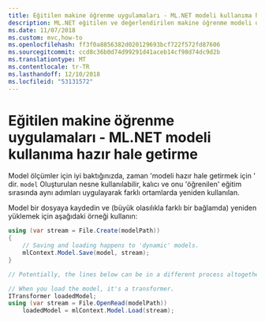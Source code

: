 ```yaml
---
title: Eğitilen makine öğrenme uygulamaları - ML.NET modeli kullanıma hazır hale getirme
description: ML.NET eğitilen ve değerlendirilen makine öğrenme modeli uygulamalarında kullanmak için nasıl kullanılacağını keşfedin
ms.date: 11/07/2018
ms.custom: mvc,how-to
ms.openlocfilehash: ff3f0a8856382d020129693bcf722f572fd87606
ms.sourcegitcommit: ccd8c36b0d74d99291d41aceb14cf98d74dc9d2b
ms.translationtype: MT
ms.contentlocale: tr-TR
ms.lasthandoff: 12/10/2018
ms.locfileid: "53131572"
---
```

# <a name="operationalize-a-trained-machine-learning-model-in-apps---mlnet"></a>Eğitilen makine öğrenme uygulamaları - ML.NET modeli kullanıma hazır hale getirme

Model ölçümler için iyi baktığınızda, zaman 'modeli hazır hale getirmek için ' dir. `model` Oluşturulan nesne kullanılabilir, kalıcı ve onu 'öğrenilen' eğitim sırasında aynı adımları uygulayarak farklı ortamlarda yeniden kullanılan.

Model bir dosyaya kaydedin ve (büyük olasılıkla farklı bir bağlamda) yeniden yüklemek için aşağıdaki örneği kullanın:

```csharp
using (var stream = File.Create(modelPath))
{
    // Saving and loading happens to 'dynamic' models.
    mlContext.Model.Save(model, stream);
}

// Potentially, the lines below can be in a different process altogether.

// When you load the model, it's a transformer.
ITransformer loadedModel;
using (var stream = File.OpenRead(modelPath))
    loadedModel = mlContext.Model.Load(stream);
```
